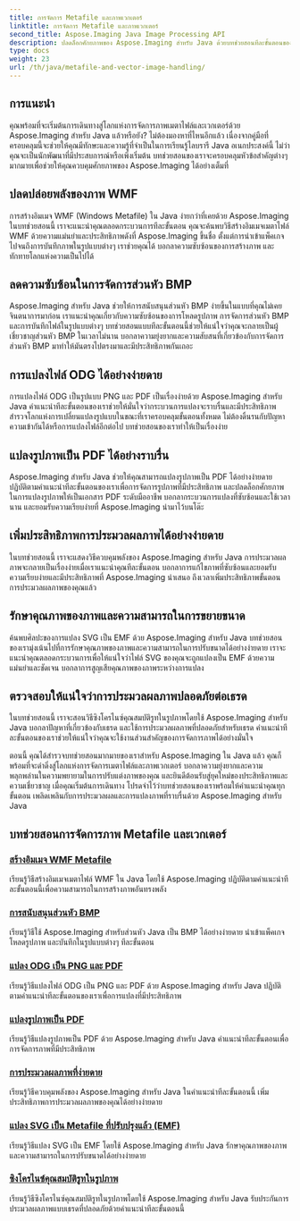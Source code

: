 ```yaml
---
title: การจัดการ Metafile และภาพเวกเตอร์
linktitle: การจัดการ Metafile และภาพเวกเตอร์
second_title: Aspose.Imaging Java Image Processing API
description: ปลดล็อกศักยภาพของ Aspose.Imaging สำหรับ Java ด้วยบทช่วยสอนทีละขั้นตอนของเรา สร้างอิมเมจเมตาไฟล์ WMF จัดการส่วนหัว BMP และอื่นๆ ได้อย่างง่ายดาย
type: docs
weight: 23
url: /th/java/metafile-and-vector-image-handling/
---
```

## การแนะนำ

คุณพร้อมที่จะเริ่มต้นการเดินทางสู่โลกแห่งการจัดการภาพเมตาไฟล์และเวกเตอร์ด้วย Aspose.Imaging สำหรับ Java แล้วหรือยัง? ไม่ต้องมองหาที่ไหนอีกแล้ว เนื่องจากคู่มือที่ครอบคลุมนี้จะช่วยให้คุณมีทักษะและความรู้ที่จำเป็นในการเรียนรู้ไลบรารี Java อเนกประสงค์นี้ ไม่ว่าคุณจะเป็นนักพัฒนาที่มีประสบการณ์หรือเพิ่งเริ่มต้น บทช่วยสอนของเราจะครอบคลุมหัวข้อสำคัญต่างๆ มากมายเพื่อช่วยให้คุณควบคุมศักยภาพของ Aspose.Imaging ได้อย่างเต็มที่

## ปลดปล่อยพลังของภาพ WMF

การสร้างอิมเมจ WMF (Windows Metafile) ใน Java ง่ายกว่าที่เคยด้วย Aspose.Imaging ในบทช่วยสอนนี้ เราจะแนะนำคุณตลอดกระบวนการทีละขั้นตอน คุณจะค้นพบวิธีสร้างอิมเมจเมตาไฟล์ WMF ด้วยความแม่นยำและประสิทธิภาพดังที่ Aspose.Imaging ขึ้นชื่อ ตั้งแต่การนำเข้าแพ็คเกจไปจนถึงการบันทึกภาพในรูปแบบต่างๆ เราช่วยคุณได้ บอกลาความซับซ้อนของการสร้างภาพ และทักทายโลกแห่งความเป็นไปได้

## ลดความซับซ้อนในการจัดการส่วนหัว BMP

Aspose.Imaging สำหรับ Java ช่วยให้การสนับสนุนส่วนหัว BMP ง่ายขึ้นในแบบที่คุณไม่เคยจินตนาการมาก่อน เราแนะนำคุณเกี่ยวกับความซับซ้อนของการโหลดรูปภาพ การจัดการส่วนหัว BMP และการบันทึกไฟล์ในรูปแบบต่างๆ บทช่วยสอนแบบทีละขั้นตอนนี้ช่วยให้แน่ใจว่าคุณจะกลายเป็นผู้เชี่ยวชาญส่วนหัว BMP ในเวลาไม่นาน บอกลาความยุ่งยากและความสับสนที่เกี่ยวข้องกับการจัดการส่วนหัว BMP มาทำให้มันตรงไปตรงมาและมีประสิทธิภาพกันเถอะ

## การแปลงไฟล์ ODG ได้อย่างง่ายดาย

การแปลงไฟล์ ODG เป็นรูปแบบ PNG และ PDF เป็นเรื่องง่ายด้วย Aspose.Imaging สำหรับ Java คำแนะนำทีละขั้นตอนของเราช่วยให้มั่นใจว่ากระบวนการแปลงจะราบรื่นและมีประสิทธิภาพ สำรวจโลกแห่งการเปลี่ยนแปลงรูปแบบในขณะที่เราครอบคลุมขั้นตอนทั้งหมด ไม่ต้องดิ้นรนกับปัญหาความเข้ากันได้หรือการแปลงไฟล์อีกต่อไป บทช่วยสอนของเราทำให้เป็นเรื่องง่าย

## แปลงรูปภาพเป็น PDF ได้อย่างราบรื่น

Aspose.Imaging สำหรับ Java ช่วยให้คุณสามารถแปลงรูปภาพเป็น PDF ได้อย่างง่ายดาย ปฏิบัติตามคำแนะนำทีละขั้นตอนของเราเพื่อการจัดการรูปภาพที่มีประสิทธิภาพ และปลดล็อกศักยภาพในการแปลงรูปภาพให้เป็นเอกสาร PDF ระดับมืออาชีพ บอกลากระบวนการแปลงที่ซับซ้อนและใช้เวลานาน และยอมรับความเรียบง่ายที่ Aspose.Imaging นำมาไว้บนโต๊ะ

## เพิ่มประสิทธิภาพการประมวลผลภาพได้อย่างง่ายดาย

ในบทช่วยสอนนี้ เราจะแสดงวิธีควบคุมพลังของ Aspose.Imaging สำหรับ Java การประมวลผลภาพจะกลายเป็นเรื่องง่ายเมื่อเราแนะนำคุณทีละขั้นตอน บอกลาการแก้ไขภาพที่ซับซ้อนและยอมรับความเรียบง่ายและมีประสิทธิภาพที่ Aspose.Imaging นำเสนอ ถึงเวลาเพิ่มประสิทธิภาพขั้นตอนการประมวลผลภาพของคุณแล้ว

## รักษาคุณภาพของภาพและความสามารถในการขยายขนาด

ค้นพบศิลปะของการแปลง SVG เป็น EMF ด้วย Aspose.Imaging สำหรับ Java บทช่วยสอนของเรามุ่งเน้นไปที่การรักษาคุณภาพของภาพและความสามารถในการปรับขนาดได้อย่างง่ายดาย เราจะแนะนำคุณตลอดกระบวนการเพื่อให้แน่ใจว่าไฟล์ SVG ของคุณจะถูกแปลงเป็น EMF ด้วยความแม่นยำและชัดเจน บอกลาการสูญเสียคุณภาพของภาพระหว่างการแปลง

## ตรวจสอบให้แน่ใจว่าการประมวลผลภาพปลอดภัยต่อเธรด

ในบทช่วยสอนนี้ เราจะสอนวิธีซิงโครไนซ์คุณสมบัติรูทในรูปภาพโดยใช้ Aspose.Imaging สำหรับ Java บอกลาปัญหาที่เกี่ยวข้องกับเธรด และใช้การประมวลผลภาพที่ปลอดภัยสำหรับเธรด คำแนะนำทีละขั้นตอนของเราช่วยให้แน่ใจว่าคุณจะใช้งานส่วนสำคัญของการจัดการภาพได้อย่างมั่นใจ

ตอนนี้ คุณได้สำรวจบทช่วยสอนมากมายของเราสำหรับ Aspose.Imaging ใน Java แล้ว คุณก็พร้อมที่จะดำดิ่งสู่โลกแห่งการจัดการเมตาไฟล์และภาพเวกเตอร์ บอกลาความยุ่งยากและความพลุกพล่านในความพยายามในการปรับแต่งภาพของคุณ และยินดีต้อนรับสู่ยุคใหม่ของประสิทธิภาพและความเชี่ยวชาญ เมื่อคุณเริ่มต้นการเดินทาง โปรดจำไว้ว่าบทช่วยสอนของเราพร้อมให้คำแนะนำคุณทุกขั้นตอน เพลิดเพลินกับการประมวลผลและการแปลงภาพที่ราบรื่นด้วย Aspose.Imaging สำหรับ Java
## บทช่วยสอนการจัดการภาพ Metafile และเวกเตอร์
### [สร้างอิมเมจ WMF Metafile](./generate-wmf-metafile-images/)
เรียนรู้วิธีสร้างอิมเมจเมตาไฟล์ WMF ใน Java โดยใช้ Aspose.Imaging ปฏิบัติตามคำแนะนำทีละขั้นตอนนี้เพื่อความสามารถในการสร้างภาพอันทรงพลัง
### [การสนับสนุนส่วนหัว BMP](./bmp-header-support/)
เรียนรู้วิธีใช้ Aspose.Imaging สำหรับส่วนหัว Java เป็น BMP ได้อย่างง่ายดาย นำเข้าแพ็คเกจ โหลดรูปภาพ และบันทึกในรูปแบบต่างๆ ทีละขั้นตอน
### [แปลง ODG เป็น PNG และ PDF](./odg-file-format-support/)
เรียนรู้วิธีแปลงไฟล์ ODG เป็น PNG และ PDF ด้วย Aspose.Imaging สำหรับ Java ปฏิบัติตามคำแนะนำทีละขั้นตอนของเราเพื่อการแปลงที่มีประสิทธิภาพ
### [แปลงรูปภาพเป็น PDF](./pdf-dpi-settings-configuration/)
เรียนรู้วิธีแปลงรูปภาพเป็น PDF ด้วย Aspose.Imaging สำหรับ Java คำแนะนำทีละขั้นตอนเพื่อการจัดการภาพที่มีประสิทธิภาพ
### [การประมวลผลภาพที่ง่ายดาย](./otg-file-format-support/)
เรียนรู้วิธีควบคุมพลังของ Aspose.Imaging สำหรับ Java ในคำแนะนำทีละขั้นตอนนี้ เพิ่มประสิทธิภาพการประมวลผลภาพของคุณได้อย่างง่ายดาย
### [แปลง SVG เป็น Metafile ที่ปรับปรุงแล้ว (EMF)](./convert-svg-to-enhanced-metafile/)
เรียนรู้วิธีแปลง SVG เป็น EMF โดยใช้ Aspose.Imaging สำหรับ Java รักษาคุณภาพของภาพและความสามารถในการปรับขนาดได้อย่างง่ายดาย
### [ซิงโครไนซ์คุณสมบัติรูทในรูปภาพ](./synchronize-root-property-in-images/)
เรียนรู้วิธีซิงโครไนซ์คุณสมบัติรูทในรูปภาพโดยใช้ Aspose.Imaging สำหรับ Java รับประกันการประมวลผลภาพแบบเธรดที่ปลอดภัยด้วยคำแนะนำทีละขั้นตอนนี้